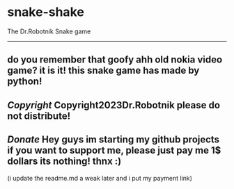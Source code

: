 # snake-shake
The Dr.Robotnik Snake game
______________________________
do you remember that goofy ahh
old nokia video game?
it is it!
this snake game has made by python!
------------------------------
*Copyright*
Copyright2023Dr.Robotnik
please do not distribute!
------------------------------
*Donate*
Hey guys
im starting my github projects
if you want to support me, 
please just pay me 1$ dollars
its nothing!
thnx :)
------------------------------
(i update the readme.md a weak later and i put my payment link)

